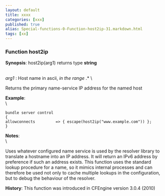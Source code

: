 ```yaml
---
layout: default
title: xxxx
categories: [xxx]
published: true
alias: Special-functions-0-Function-host2ip-31.markdown.html
tags: [xx]
---
```


### Function host2ip

**Synopsis**: host2ip(arg1) returns type **string**

\
 *arg1* : Host name in ascii, *in the range* .\* \

Returns the primary name-service IP address for the named host

**Example**:\
 \

    bundle server control
    {
    allowconnects         => { escape(host2ip("www.example.com")) };
    }

**Notes**:\
 \

Uses whatever configured name service is used by the resolver library to
translate a hostname into an IP address. It will return an IPv6 address
by preference if such an address exists. This function uses the standard
lookup procedure for a name, so it mimics internal processes and can
therefore be used not only to cache multiple lookups in the
configuration, but to debug the behaviour of the resolver.

**History**: This function was introduced in CFEngine version 3.0.4
(2010)
